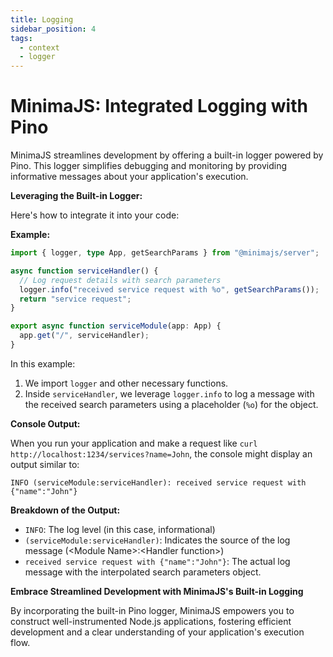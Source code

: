 ```yaml
---
title: Logging
sidebar_position: 4
tags:
  - context
  - logger
---
```


# MinimaJS: Integrated Logging with Pino

MinimaJS streamlines development by offering a built-in logger powered by Pino. This logger simplifies debugging and monitoring by providing informative messages about your application's execution.

**Leveraging the Built-in Logger:**

Here's how to integrate it into your code:

**Example:**

```typescript title="src/services/index.ts"
import { logger, type App, getSearchParams } from "@minimajs/server";

async function serviceHandler() {
  // Log request details with search parameters
  logger.info("received service request with %o", getSearchParams());
  return "service request";
}

export async function serviceModule(app: App) {
  app.get("/", serviceHandler);
}
```

In this example:

1. We import `logger` and other necessary functions.
2. Inside `serviceHandler`, we leverage `logger.info` to log a message with the received search parameters using a placeholder (`%o`) for the object.

**Console Output:**

When you run your application and make a request like `curl http://localhost:1234/services?name=John`, the console might display an output similar to:

```
INFO (serviceModule:serviceHandler): received service request with {"name":"John"}
```

**Breakdown of the Output:**

- `INFO`: The log level (in this case, informational)
- `(serviceModule:serviceHandler)`: Indicates the source of the log message (&lt;Module Name>:&lt;Handler function>)
- `received service request with {"name":"John"}`: The actual log message with the interpolated search parameters object.

**Embrace Streamlined Development with MinimaJS's Built-in Logging**

By incorporating the built-in Pino logger, MinimaJS empowers you to construct well-instrumented Node.js applications, fostering efficient development and a clear understanding of your application's execution flow.
